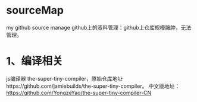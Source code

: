 # sourceMap
my github source manage
github上的资料管理：github上仓库规模臃肿，无法管理。

# 1、编译相关
js编译器 the-super-tiny-compiler，原始仓库地址https://github.com/jamiebuilds/the-super-tiny-compiler。
中文版地址：https://github.com/YongzeYao/the-super-tiny-compiler-CN
